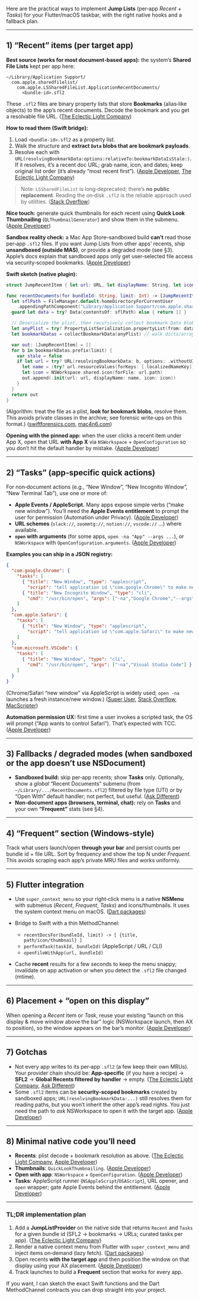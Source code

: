 Here are the practical ways to implement **Jump Lists** (per‑app *Recent* + *Tasks*) for your Flutter/macOS taskbar, with the right native hooks and a fallback plan.

---

## 1) “Recent” items (per target app)

**Best source (works for most document‑based apps):** the system’s **Shared File Lists** kept per app here:

```
~/Library/Application Support/
  com.apple.sharedfilelist/
    com.apple.LSSharedFileList.ApplicationRecentDocuments/
      <bundle-id>.sfl2
```

These `.sfl2` files are binary property lists that store **Bookmarks** (alias‑like objects) to the app’s recent documents. Decode the bookmark and you get a resolvable file URL. ([The Eclectic Light Company][1])

**How to read them (Swift bridge):**

1. Load `<bundle-id>.sfl2` as a property list.
2. Walk the structure and **extract `Data` blobs that are bookmark payloads**.
3. Resolve each with `URL(resolvingBookmarkData:options:relativeTo:bookmarkDataIsStale:)`. If it resolves, it’s a recent doc URL; grab name, icon, and dates; keep original list order (it’s already “most recent first”). ([Apple Developer][2], [The Eclectic Light Company][1])

> Note: `LSSharedFileList` is long‑deprecated; there’s **no public replacement**. Reading the on‑disk `.sfl2` is the reliable approach used by utilities. ([Stack Overflow][3])

**Nice touch:** generate quick thumbnails for each recent using **Quick Look Thumbnailing** (`QLThumbnailGenerator`) and show them in the submenu. ([Apple Developer][4])

**Sandbox reality check:** a Mac App Store–sandboxed build **can’t** read those per‑app `.sfl2` files. If you want Jump Lists from other apps’ recents, ship **unsandboxed (outside MAS)**, or provide a degraded mode (see §3). Apple’s docs explain that sandboxed apps only get user‑selected file access via security‑scoped bookmarks. ([Apple Developer][5])

**Swift sketch (native plugin):**

```swift
struct JumpRecentItem { let url: URL, let displayName: String, let icon: NSImage }

func recentDocuments(for bundleId: String, limit: Int) -> [JumpRecentItem] {
  let sflPath = FileManager.default.homeDirectoryForCurrentUser
    .appendingPathComponent("Library/Application Support/com.apple.sharedfilelist/com.apple.LSSharedFileList.ApplicationRecentDocuments/\(bundleId).sfl2")
  guard let data = try? Data(contentsOf: sflPath) else { return [] }

  // Deserialize the plist, then recursively collect bookmark Data blobs.
  let anyPlist = try? PropertyListSerialization.propertyList(from: data, options: [], format: nil)
  let bookmarkDatas = collectBookmarkData(anyPlist) // walk dicts/arrays, filter Data that resolves

  var out: [JumpRecentItem] = []
  for b in bookmarkDatas.prefix(limit) {
    var stale = false
    if let url = try? URL(resolvingBookmarkData: b, options: .withoutUI, relativeTo: nil, bookmarkDataIsStale: &stale) {
      let name = (try? url.resourceValues(forKeys: [.localizedNameKey]).localizedName) ?? url.lastPathComponent
      let icon = NSWorkspace.shared.icon(forFile: url.path)
      out.append(.init(url: url, displayName: name, icon: icon))
    }
  }
  return out
}
```

(Algorithm: treat the file as a plist, **look for bookmark blobs**, resolve them. This avoids private classes in the archive; see forensic write‑ups on this format.) ([swiftforensics.com][6], [mac4n6.com][7])

**Opening with the pinned app:** when the user clicks a recent item under App X, open that URL **with App X** via `NSWorkspace` + `OpenConfiguration` so you don’t hit the default handler by mistake. ([Apple Developer][8])

---

## 2) “Tasks” (app‑specific quick actions)

For non‑document actions (e.g., “New Window”, “New Incognito Window”, “New Terminal Tab”), use one or more of:

* **Apple Events / AppleScript.** Many apps expose simple verbs (“make new window”). You’ll need the **Apple Events entitlement** to prompt the user for permission (Automation under Privacy). ([Apple Developer][9])
* **URL schemes** (`slack://`, `zoommtg://`, `notion://`, `vscode://` …) where available.
* **`open` with arguments** (for some apps, `open -na "App" --args ...`), or `NSWorkspace` with `OpenConfiguration.arguments`. ([Apple Developer][8])

**Examples you can ship in a JSON registry:**

```json
{
  "com.google.Chrome": {
    "tasks": [
      { "title": "New Window", "type": "applescript",
        "script": "tell application id \"com.google.Chrome\" to make new window" },
      { "title": "New Incognito Window", "type": "cli",
        "cmd": "/usr/bin/open", "args": ["-na","Google Chrome","--args","--incognito"] }
    ]
  },
  "com.apple.Safari": {
    "tasks": [
      { "title": "New Window", "type": "applescript",
        "script": "tell application id \"com.apple.Safari\" to make new document" }
    ]
  },
  "com.microsoft.VSCode": {
    "tasks": [
      { "title": "New Window", "type": "cli",
        "cmd": "/usr/bin/open", "args": ["-na","Visual Studio Code"] }
    ]
  }
}
```

(Chrome/Safari “new window” via AppleScript is widely used; `open -na` launches a fresh instance/new window.) ([Super User][10], [Stack Overflow][11], [MacScripter][12])

**Automation permission UX:** first time a user invokes a scripted task, the OS will prompt (“App wants to control Safari”). That’s expected with TCC. ([Apple Developer][9])

---

## 3) Fallbacks / degraded modes (when sandboxed or the app doesn’t use NSDocument)

* **Sandboxed build:** skip per‑app recents; show **Tasks** only. Optionally, show a *global* “Recent Documents” submenu (from `~/Library/.../RecentDocuments.sfl2`) filtered by file type (UTI) or by “Open With” default handler; not perfect, but useful. ([Ask Different][13])
* **Non‑document apps (browsers, terminal, chat):** rely on **Tasks** and your own **“Frequent”** stats (see §4).

---

## 4) “Frequent” section (Windows‑style)

Track what users launch/open **through your bar** and persist counts per bundle id + file URL. Sort by frequency and show the top N under *Frequent*. This avoids scraping each app’s private MRU files and works uniformly.

---

## 5) Flutter integration

* Use `super_context_menu` so your right‑click menu is a native **NSMenu** with submenus (*Recent*, *Frequent*, *Tasks*) and icons/thumbnails. It uses the system context menu on macOS. ([Dart packages][14])
* Bridge to Swift with a thin MethodChannel:

  * `recentDocsFor(bundleId, limit) -> [ {title, path/icon/thumbnail} ]`
  * `performTask(taskId, bundleId)` (AppleScript / URL / CLI)
  * `openFileWithApp(url, bundleId)`
* Cache **recent** results for a few seconds to keep the menu snappy; invalidate on app activation or when you detect the `.sfl2` file changed (mtime).

---

## 6) Placement + “open on this display”

When opening a *Recent* item or *Task*, reuse your existing “launch on this display & move window above the bar” logic (NSWorkspace launch, then AX to position), so the window appears on the bar’s monitor. ([Apple Developer][8])

---

## 7) Gotchas

* Not every app writes to its per‑app `.sfl2` (a few keep their own MRUs). Your provider chain should be: **App‑specific** (if you have a recipe) → **SFL2** → **Global Recents filtered by handler** → empty. ([The Eclectic Light Company][1], [Ask Different][13])
* Some `.sfl2` items can be **security‑scoped bookmarks** created by sandboxed apps; `URL(resolvingBookmarkData:...)` still resolves them for reading paths, but you won’t inherit the other app’s read rights. You just need the path to *ask* NSWorkspace to open it with the target app. ([Apple Developer][15])

---

## 8) Minimal native code you’ll need

* **Recents**: plist decode + bookmark resolution as above. ([The Eclectic Light Company][1], [Apple Developer][2])
* **Thumbnails**: `QuickLookThumbnailing`. ([Apple Developer][4])
* **Open with app**: `NSWorkspace` + `OpenConfiguration`. ([Apple Developer][8])
* **Tasks**: AppleScript runner (`NSAppleScript`/`OSAScript`), URL opener, and `open` wrapper; gate Apple Events behind the entitlement. ([Apple Developer][9])

---

### TL;DR implementation plan

1. Add a **JumpListProvider** on the native side that returns `Recent` and `Tasks` for a given bundle id (SFL2 → bookmarks → URLs; curated tasks per app). ([The Eclectic Light Company][1])
2. Render a native context menu from Flutter with `super_context_menu` and inject items on‑demand (lazy fetch). ([Dart packages][14])
3. Open recents **with the target app** and then position the window on that display using your AX placement. ([Apple Developer][8])
4. Track launches to build a **Frequent** section that works for every app.

If you want, I can sketch the exact Swift functions and the Dart MethodChannel contracts you can drop straight into your project.

[1]: https://eclecticlight.co/2023/08/04/recent-items-property-lists-bookmarks-and-resolvers/ "Recent items, property lists, Bookmarks and resolvers – The Eclectic Light Company"
[2]: https://developer.apple.com/documentation/foundation/nsurl/init%28resolvingbookmarkdata%3Aoptions%3Arelativeto%3Abookmarkdataisstale%3A%29?utm_source=chatgpt.com "init(resolvingBookmarkData:options:relativeTo ..."
[3]: https://stackoverflow.com/questions/53788340/possible-to-add-to-finder-sidebar-since-lssharedfilelist-is-deprecated?utm_source=chatgpt.com "Possible to Add to Finder Sidebar Since LSSharedFileList ..."
[4]: https://developer.apple.com/documentation/quicklookthumbnailing?utm_source=chatgpt.com "Quick Look Thumbnailing | Apple Developer Documentation"
[5]: https://developer.apple.com/documentation/security/accessing-files-from-the-macos-app-sandbox?utm_source=chatgpt.com "Accessing files from the macOS App Sandbox"
[6]: https://www.swiftforensics.com/2018/12/making-nskeyedarchives-human-readable.html?utm_source=chatgpt.com "Making NSKeyedArchives human readable"
[7]: https://www.mac4n6.com/blog/2016/1/1/manual-analysis-of-nskeyedarchiver-formatted-plist-files-a-review-of-the-new-os-x-1011-recent-items?utm_source=chatgpt.com "Manual Analysis of 'NSKeyedArchiver' Formatted Plist Files"
[8]: https://developer.apple.com/documentation/appkit/nsworkspace?utm_source=chatgpt.com "NSWorkspace | Apple Developer Documentation"
[9]: https://developer.apple.com/documentation/bundleresources/entitlements/com.apple.security.automation.apple-events?utm_source=chatgpt.com "Apple Events Entitlement | Apple Developer Documentation"
[10]: https://superuser.com/questions/104180/how-to-create-a-new-chrome-window-on-mac-os-x-using-applescript-or-a-shell-scrip?utm_source=chatgpt.com "How to create a new Chrome window on Mac OS X using ..."
[11]: https://stackoverflow.com/questions/67102767/open-a-new-safari-window-on-macos-with-applescript-without-messing-things-up?utm_source=chatgpt.com "Open a new Safari Window on MacOS with AppleScript ..."
[12]: https://www.macscripter.net/t/multiple-instances-of-google-chrome-and-microsoft-outlook/75076?utm_source=chatgpt.com "Multiple instances of Google Chrome and Microsoft Outlook"
[13]: https://apple.stackexchange.com/questions/464860/where-does-pages-store-its-list-of-recently-opened-documents?utm_source=chatgpt.com "Where does Pages store its list of recently opened documents?"
[14]: https://pub.dev/packages/super_context_menu?utm_source=chatgpt.com "super_context_menu | Flutter package"
[15]: https://developer.apple.com/documentation/foundation/nsurl/bookmarkresolutionoptions?utm_source=chatgpt.com "NSURL.BookmarkResolutionOptions"
